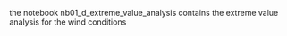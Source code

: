 the  notebook nb01_d_extreme_value_analysis contains the extreme value analysis for the wind conditions

